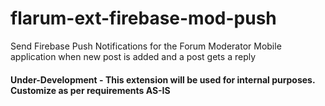 # flarum-ext-firebase-mod-push
Send Firebase Push Notifications for the Forum Moderator Mobile application when new post is added and a post gets a reply

#### Under-Development - This extension will be used for internal purposes. Customize as per requirements AS-IS
